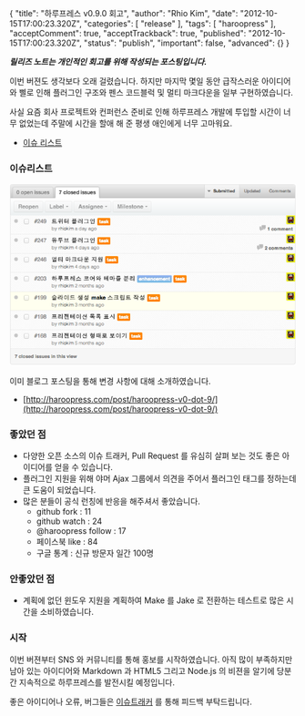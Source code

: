{
    "title": "하루프레스 v0.9.0 회고",
    "author": "Rhio Kim",
    "date": "2012-10-15T17:00:23.320Z",
    "categories": [
        "release"
    ],
    "tags": [
        "haroopress"
    ],
    "acceptComment": true,
    "acceptTrackback": true,
    "published": "2012-10-15T17:00:23.320Z",
    "status": "publish",
    "important": false,
    "advanced": {}
}

***릴리즈 노트는 개인적인 회고를 위해 작성되는 포스팅입니다.***

이번 버젼도 생각보다 오래 걸렸습니다. 하지만 마지막 몇일 동안 급작스러운 아이디어와 삘로 인해 플러그인 구조와 펜스 코드블럭 및 멀티 마크다운을 일부 구현하였습니다.

사실 요즘 회사 프로젝트와 컨퍼런스 준비로 인해 하루프레스 개발에 투입할 시간이 너무 없었는데 주말에 시간을 할애 해 준 평생 애인에게 너무 고마워요.



* [이슈 리스트](https://github.com/rhiokim/haroopress/issues?milestone=9&state=closed)

### 이슈리스트

![](./@img/v0.9-release.png)

이미 블로그 포스팅을 통해 변경 사항에 대해 소개하였습니다.

* [http://haroopress.com/post/haroopress-v0-dot-9/](http://haroopress.com/post/haroopress-v0-dot-9/)

### 좋았던 점
* 다양한 오픈 소스의 이슈 트래커, Pull Request 를 유심히 살펴 보는 것도 좋은 아이디어를 얻을 수 있습니다.
* 플러그인 지원을 위해 야머 Ajax 그룹에서 의견을 주어서 플러그인 태그를 정하는데 큰 도움이 되었습니다.
* 많은 분들이 공식 런칭에 반응을 해주셔서 좋았습니다.
    - github fork : 11
    - github watch : 24
    - @haroopress follow : 17
    - 페이스북 like : 84
    - 구글 통계 : 신규 방문자 일간 100명

### 안좋았던 점
* 계획에 없던 윈도우 지원을 계획하여 Make 를 Jake 로 전환하는 테스트로 많은 시간을 소비하였습니다.

### 시작
이번 버젼부터 SNS 와 커뮤니티를 통해 홍보를 시작하였습니다.  아직 많이 부족하지만 남아 있는 아이디어와 Markdown 과 HTML5 그리고 Node.js 의 비젼을 알기에 당분간 지속적으로 하루프레스를 발전시킬 예정입니다.

좋은 아이디어나 오류, 버그들은 [이슈트래커](https://github.com/rhiokim/haroopress/issues) 를 통해 피드백 부탁드립니다.

